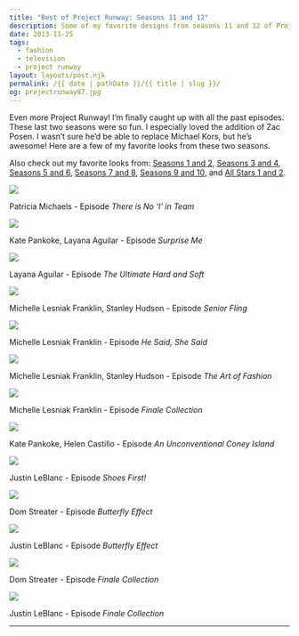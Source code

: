 ```yaml
---
title: "Best of Project Runway: Seasons 11 and 12"
description: Some of my favorite designs from seasons 11 and 12 of Project Runway.
date: 2013-11-25
tags: 
  - fashion
  - television
  - project runway
layout: layouts/post.njk
permalink: /{{ date | pathDate }}/{{ title | slug }}/
og: projectrunway87.jpg
---
```


Even more Project Runway! I’m finally caught up with all the past episodes. These last two seasons were so fun. I especially loved the addition of Zac Posen. I wasn’t sure he’d be able to replace Michael Kors, but he’s awesome! Here are a few of my favorite looks from these two seasons.

Also check out my favorite looks from: [Seasons 1 and 2](/2011/01/31/best-of-project-runway-seasons-1-and-2/), [Seasons 3 and 4](/2011/02/07/best-of-project-runway-seasons-3-and-4/), [Seasons 5 and 6](/2011/02/13/best-of-project-runway-seasons-5-and-6/), [Seasons 7 and 8](/2011/03/03/best-of-project-runway-seasons-7-and-8/), [Seasons 9 and 10](/2012/10/25/best-of-project-runway-seasons-9-and-10/), and [All Stars 1 and 2](/2013/11/13/best-of-project-runway-all-stars-1-and-2/).

![](/img/projectrunway76.jpg)

Patricia Michaels - Episode _There is No ‘I’ in Team_

![](/img/projectrunway77.jpg)

Kate Pankoke, Layana Aguilar - Episode _Surprise Me_

![](/img/projectrunway78.jpg)

Layana Aguilar - Episode _The Ultimate Hard and Soft_

![](/img/projectrunway79.jpg)

Michelle Lesniak Franklin, Stanley Hudson - Episode _Senior Fling_

![](/img/projectrunway80.jpg)

Michelle Lesniak Franklin - Episode _He Said, She Said_

![](/img/projectrunway81.jpg)

Michelle Lesniak Franklin, Stanley Hudson - Episode _The Art of Fashion_

![](/img/projectrunway82.jpg)

Michelle Lesniak Franklin - Episode _Finale Collection_

![](/img/projectrunway83.jpg)

Kate Pankoke, Helen Castillo - Episode _An Unconventional Coney Island_

![](/img/projectrunway84.jpg)

Justin LeBlanc - Episode _Shoes First!_

![](/img/projectrunway85.jpg)

Dom Streater - Episode _Butterfly Effect_

![](/img/projectrunway86.jpg)

Justin LeBlanc - Episode _Butterfly Effect_

![](/img/projectrunway87.jpg)

Dom Streater - Episode _Finale Collection_

![](/img/projectrunway88.jpg)

Justin LeBlanc - Episode _Finale Collection_

---
